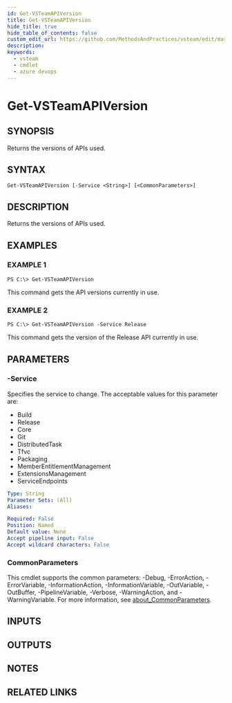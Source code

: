 ```yaml
---
id: Get-VSTeamAPIVersion
title: Get-VSTeamAPIVersion
hide_title: true
hide_table_of_contents: false
custom_edit_url: https://github.com/MethodsAndPractices/vsteam/edit/master/.docs/Get-VSTeamAPIVersion.md
description: 
keywords:
  - vsteam
  - cmdlet
  - azure devops
---
```


# Get-VSTeamAPIVersion

## SYNOPSIS
Returns the versions of APIs used.

## SYNTAX

```
Get-VSTeamAPIVersion [-Service <String>] [<CommonParameters>]
```

## DESCRIPTION
Returns the versions of APIs used.

## EXAMPLES

### EXAMPLE 1
```
PS C:\> Get-VSTeamAPIVersion
```

This command gets the API versions currently in use.

### EXAMPLE 2
```
PS C:\> Get-VSTeamAPIVersion -Service Release
```

This command gets the version of the Release API currently in use.

## PARAMETERS

### -Service
Specifies the service to change.
The acceptable values for this parameter are:

- Build
- Release
- Core
- Git
- DistributedTask
- Tfvc
- Packaging
- MemberEntitlementManagement
- ExtensionsManagement
- ServiceEndpoints

```yaml
Type: String
Parameter Sets: (All)
Aliases:

Required: False
Position: Named
Default value: None
Accept pipeline input: False
Accept wildcard characters: False
```

### CommonParameters
This cmdlet supports the common parameters: -Debug, -ErrorAction, -ErrorVariable, -InformationAction, -InformationVariable, -OutVariable, -OutBuffer, -PipelineVariable, -Verbose, -WarningAction, and -WarningVariable. For more information, see [about_CommonParameters](http://go.microsoft.com/fwlink/?LinkID=113216).

## INPUTS

## OUTPUTS

## NOTES

## RELATED LINKS

